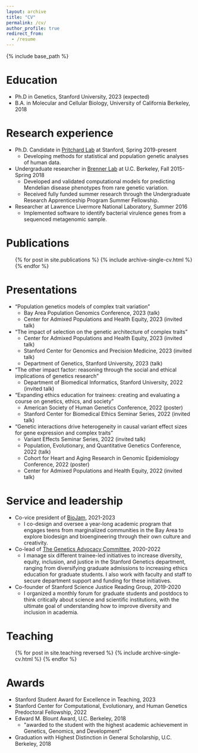 ```yaml
---
layout: archive
title: "CV"
permalink: /cv/
author_profile: true
redirect_from:
  - /resume
---
```


{% include base_path %}

Education
======
* Ph.D in Genetics, Stanford University, 2023 (expected)
* B.A. in Molecular and Cellular Biology, University of California Berkeley, 2018

Research experience
======
* Ph.D. Candidate in [Pritchard Lab](https://web.stanford.edu/group/pritchardlab/home.html) at Stanford, Spring 2019-present
  * Developing methods for statistical and population genetic analyses of human data.
* Undergraduate researcher in [Brenner Lab](https://compbio.berkeley.edu/) at U.C. Berkeley, Fall 2015-Spring 2018 
  * Developed and validated computational models for predicting Mendelian disease phenotypes from rare genetic variation.
  * Received fully funded summer research through the Undergraduate Research Apprenticeship Program Summer Fellowship.
* Researcher at Lawrence Livermore National Laboratory, Summer 2016
  * Implemented software to identify bacterial virulence genes from a sequenced metagenomic sample.

Publications
======
  <ul>{% for post in site.publications %}
    {% include archive-single-cv.html %}
  {% endfor %}</ul>

Presentations
======
* “Population genetics models of complex trait variation”
  * Bay Area Population Genomics Conference, 2023 (talk)
  * Center for Admixed Populations and Health Equity, 2023 (invited talk)
* “The impact of selection on the genetic architecture of complex traits”
  * Center for Admixed Populations and Health Equity, 2023 (invited talk)
  * Stanford Center for Genomics and Precision Medicine, 2023 (invited talk)
  * Department of Genetics, Stanford University, 2023 (talk)
* “The other impact factor: reasoning through the social and ethical implications of genetics research”
  * Department of Biomedical Informatics, Stanford University, 2022 (invited talk)
* “Expanding ethics education for trainees: creating and evaluating a course on genetics, ethics, and society”
  * American Society of Human Genetics Conference, 2022 (poster)
  * Stanford Center for Biomedical Ethics Seminar Series, 2022 (invited talk)
* “Genetic interactions drive heterogeneity in causal variant effect sizes for gene expression and complex traits”
  * Variant Effects Seminar Series, 2022 (invited talk)
  * Population, Evolutionary, and Quantitative Genetics Conference, 2022 (talk)
  * Cohort for Heart and Aging Research in Genomic Epidemiology Conference, 2022 (poster)
  * Center for Admixed Populations and Health Equity, 2022 (invited talk)

Service and leadership
======
* Co-vice president of [BioJam](https://biojamcamp.weebly.com/), 2021-2023
  * I co-design and oversee a year-long academic program that engages teens from marginalized communities in the Bay Area to explore biodesign and bioengineering through their own culture and creativity. 
* Co-lead of [The Genetics Advocacy Committee](https://med.stanford.edu/genetics/life/dei.html), 2020-2022
  * I manage six different trainee-led initiatives to increase diversity, equity, inclusion, and justice in the Stanford Genetics department, ranging from diversifying graduate admissions to increasing ethics education for graduate students. I also work with faculty and staff to secure department support and funding for these initiatives.
* Co-founder of Stanford Science Justice Reading Group, 2019-2020
  * I organized a monthly forum for graduate students and postdocs to think critically about science and scientific institutions, with the ultimate goal of understanding how to improve diversity and inclusion in academia.
 
Teaching
======
  <ul>{% for post in site.teaching reversed %}
    {% include archive-single-cv.html %}
  {% endfor %}</ul>
  
Awards
======
* Stanford Student Award for Excellence in Teaching, 2023
* Stanford Center for Computational, Evolutionary, and Human Genetics Predoctoral Fellowship, 2022
* Edward M. Blount Award, U.C. Berkeley, 2018
  * "awarded to the student with the highest academic achievement in Genetics, Genomics, and Development"
* Graduation with Highest Distinction in General Scholarship, U.C. Berkeley, 2018

<!---

Talks
======
  <ul>{% for post in site.talks %}
    {% include archive-single-talk-cv.html %}
  {% endfor %}</ul>
-->
